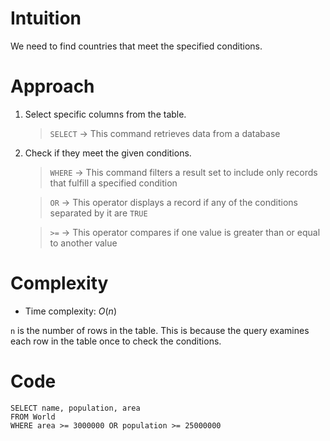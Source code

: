 # Intuition
<!-- Describe your first thoughts on how to solve this problem. -->
We need to find countries that meet the specified conditions.

# Approach
<!-- Describe your approach to solving the problem. -->
1. Select specific columns from the table.

    > `SELECT` → This command retrieves data from a database

2. Check if they meet the given conditions.

    > `WHERE` → This command filters a result set to include only records that fulfill a specified condition

    > `OR` → This operator displays a record if any of the conditions separated by it are `TRUE`

    > `>=` → This operator compares if one value is greater than or equal to another value

# Complexity
- Time complexity: $O(n)$
<!-- Add your time complexity here, e.g. $$O(n)$$ -->
`n` is the number of rows in the table. This is because the query examines each row in the table once to check the conditions.

# Code
```
SELECT name, population, area
FROM World
WHERE area >= 3000000 OR population >= 25000000
```

